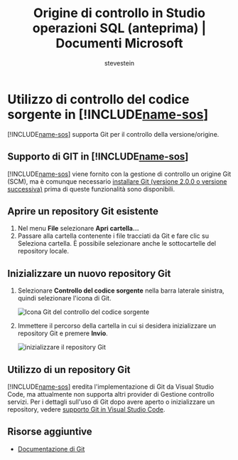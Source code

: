 ﻿---
title: Origine di controllo in Studio operazioni SQL (anteprima) | Documenti Microsoft
description: Informazioni su come configurare controllo del codice sorgente in Studio operazioni SQL (anteprima).
ms.custom: tools|sos
ms.date: 11/15/2017
ms.prod: sql
ms.reviewer: alayu; erickang; sstein
ms.suite: sql
ms.prod_service: sql-tools
ms.component: sos
ms.tgt_pltfrm: ''
ms.topic: conceptual
author: stevestein
ms.author: sstein
manager: craigg
ms.openlocfilehash: 58475a1c7bfb27f29c1e040de286c82d9c7a204f
ms.sourcegitcommit: 2ddc0bfb3ce2f2b160e3638f1c2c237a898263f4
ms.translationtype: MT
ms.contentlocale: it-IT
ms.lasthandoff: 05/03/2018
---
#  <a name="using-source-control-in-includename-sosincludesname-sos-shortmd"></a>Utilizzo di controllo del codice sorgente in [!INCLUDE[name-sos](../includes/name-sos-short.md)]

[!INCLUDE[name-sos](../includes/name-sos-short.md)] supporta Git per il controllo della versione/origine.


## <a name="git-support-in-includename-sosincludesname-sos-shortmd"></a>Supporto di GIT in [!INCLUDE[name-sos](../includes/name-sos-short.md)]

[!INCLUDE[name-sos](../includes/name-sos-short.md)] viene fornito con la gestione di controllo un origine Git (SCM), ma è comunque necessario [installare Git (versione 2.0.0 o versione successiva)](https://git-scm.com/download) prima di queste funzionalità sono disponibili. 



## <a name="open-an-existing-git-repository"></a>Aprire un repository Git esistente

1. Nel menu **File** selezionare **Apri cartella...**
2. Passare alla cartella contenente i file tracciati da Git e fare clic su Seleziona cartella. È possibile selezionare anche le sottocartelle del repository locale.


## <a name="initialize-a-new-git-repository"></a>Inizializzare un nuovo repository Git

1. Selezionare **Controllo del codice sorgente** nella barra laterale sinistra, quindi selezionare l'icona di Git.

   ![Icona Git del controllo del codice sorgente](media/source-control/source-control.png)

1. Immettere il percorso della cartella in cui si desidera inizializzare un repository Git e premere **Invio**.

   ![inizializzare il repository Git](media/source-control/initialize-git-repository.png)

## <a name="working-with-git-repositories"></a>Utilizzo di un repository Git

[!INCLUDE[name-sos](../includes/name-sos-short.md)] eredita l'implementazione di Git da Visual Studio Code, ma attualmente non supporta altri provider di Gestione controllo servizi. Per i dettagli sull'uso di Git dopo avere aperto o inizializzare un repository, vedere [supporto Git in Visual Studio Code](https://code.visualstudio.com/docs/editor/versioncontrol#_git-support).


## <a name="additional-resources"></a>Risorse aggiuntive
- [Documentazione di Git](https://git-scm.com/documentation)
